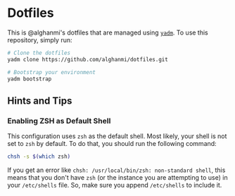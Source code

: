 # Dotfiles

This is @alghanmi's dotfiles that are managed using [`yadm`](https://thelocehiliosan.github.io/yadm/). To use this repository, simply run:

```bash
# Clone the dotfiles
yadm clone https://github.com/alghanmi/dotfiles.git

# Bootstrap your environment
yadm bootstrap
```

## Hints and Tips

### Enabling ZSH as Default Shell
This configuration uses `zsh` as the default shell. Most likely, your shell is not set to `zsh` by default. To do that, you should run the following command:

```sh
chsh -s $(which zsh)
```

If you get an error like `chsh: /usr/local/bin/zsh: non-standard shell`, this means that you don't have `zsh` (or the instance you are attempting to use) in your `/etc/shells` file. So, make sure you append `/etc/shells` to include it.